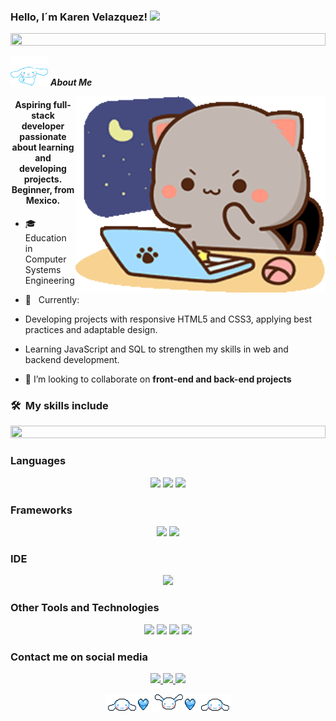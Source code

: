 
### Hello, I´m Karen Velazquez! <img src="https://media.giphy.com/media/hvRJCLFzcasrR4ia7z/giphy.gif" width="25px">

<img src="https://i.imgur.com/dBaSKWF.gif" height="20" width="100%">

<img src = "imagen/cinnamoroll-sanrio-dance.gif" width = 60px>&nbsp;***About Me***

<img align="right" alt="Coding" width="400" src="imagen/peach-goma-pc-night-keyboard-smashing.gif">

<h4 align="center">Aspiring full-stack developer passionate about learning and developing projects. Beginner, from Mexico.</h4>

- 🎓 &nbsp; Education in Computer Systems Engineering
- 🚀 &nbsp; Currently:
- Developing projects with responsive HTML5 and CSS3, applying best practices and adaptable design.
- Learning JavaScript and SQL to strengthen my skills in web and backend development.

- 👯 I’m looking to collaborate on **front-end and back-end projects**


### 🛠 &nbsp;My skills include
<img src="https://i.imgur.com/dBaSKWF.gif" height="20" width="100%">

### Languages

<p align="center">
  <img src="https://img.shields.io/badge/html5-%23E34F26.svg?style=for-the-badge&logo=html5&logoColor=white">
  <img src="https://img.shields.io/badge/css3-%231572B6.svg?style=for-the-badge&logo=css3&logoColor=white">
  <img src="https://img.shields.io/badge/javascript-%23323330.svg?style=for-the-badge&logo=javascript&logoColor=%23F7DF1E">
</p>



### Frameworks
<p align="center">
  <img src="https://img.shields.io/badge/bootstrap-%238511FA.svg?style=for-the-badge&logo=bootstrap&logoColor=white">
  <img src="https://img.shields.io/badge/angular.js-%23E23237.svg?style=for-the-badge&logo=angularjs&logoColor=white">
</p>



### IDE
<p align="center">
  <img src="https://img.shields.io/badge/Visual%20Studio-5C2D91.svg?style=for-the-badge&logo=visual-studio&logoColor=white">
</p>

### Other Tools and Technologies
<p align="center">
  <img src="https://img.shields.io/badge/git-%23F05033.svg?style=for-the-badge&logo=git&logoColor=white">
  <img src="https://img.shields.io/badge/github-%23121011.svg?style=for-the-badge&logo=github&logoColor=white"> 
  <img src="https://img.shields.io/badge/apache%20tomcat-%23F8DC75.svg?style=for-the-badge&logo=apache-tomcat&logoColor=black"> 
  <img src="https://img.shields.io/badge/mysql-4479A1.svg?style=for-the-badge&logo=mysql&logoColor=white"> 
</p>

### Contact me on social media
<p align="center">
  <a href="https://www.linkedin.com/in/karen-vel%C3%A1zquez-cardona-b85920362/">
    <img src="https://img.shields.io/badge/linkedin-%230077B5.svg?style=for-the-badge&logo=linkedin&logoColor=white"> 
  </a>
  <a href="mailto:velazquezkaren530@gmail.com">
    <img src="https://img.shields.io/badge/Gmail-D14836?style=for-the-badge&logo=gmail&logoColor=white"> 
  </a>
  <a href="https://www.instagram.com/ren_reon98/">
    <img src="https://img.shields.io/badge/Instagram-%23E4405F.svg?style=for-the-badge&logo=Instagram&logoColor=white"> 
  </a>
</p>
<p align="center">
  <img src="imagen/divider-cute.gif" height="30" width="40%">
</p>








